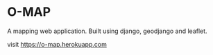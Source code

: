# O-MAP
A mapping web application. Built using django, geodjango and leaflet. 

visit https://o-map.herokuapp.com
